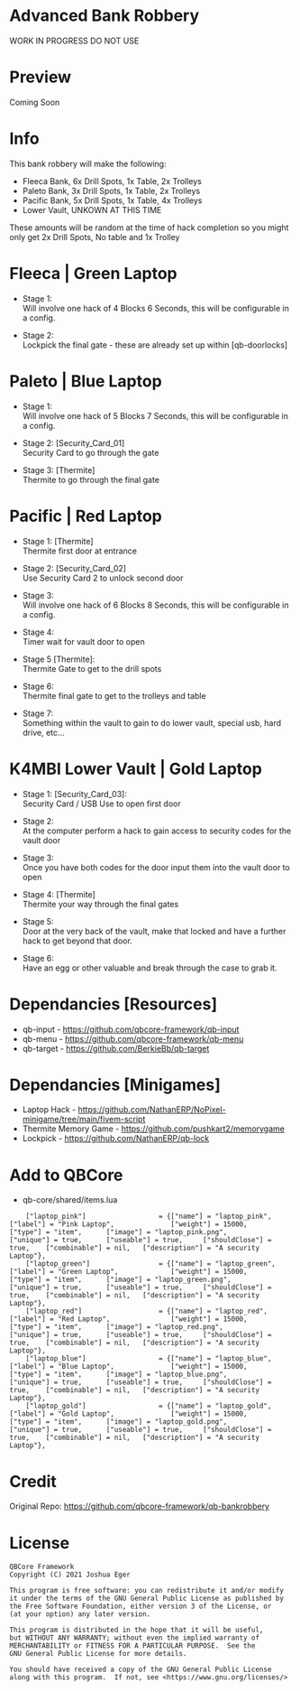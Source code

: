 # Advanced Bank Robbery 

WORK IN PROGRESS DO NOT USE  
  
# Preview

Coming Soon 
  
# Info  
This bank robbery will make the following:

* Fleeca Bank, 6x Drill Spots, 1x Table, 2x Trolleys  
* Paleto Bank, 3x Drill Spots, 1x Table, 2x Trolleys  
* Pacific Bank, 5x Drill Spots, 1x Table, 4x Trolleys  
* Lower Vault, UNKOWN AT THIS TIME  

These amounts will be random at the time of hack completion so you might only get 2x Drill Spots, No table and 1x Trolley  

# Fleeca | Green Laptop
* Stage 1:  
Will involve one hack of 4 Blocks 6 Seconds, this will be configurable in a config.  

* Stage 2:  
Lockpick the final gate - these are already set up within [qb-doorlocks]  

# Paleto | Blue Laptop 
* Stage 1:  
Will involve one hack of 5 Blocks 7 Seconds, this will be configurable in a config.  

* Stage 2: [Security_Card_01]  
Security Card to go through the gate  

* Stage 3: [Thermite]  
Thermite to go through the final gate  
  
# Pacific | Red Laptop 

* Stage 1: [Thermite]  
Thermite first door at entrance 

* Stage 2: [Security_Card_02]  
Use Security Card 2 to unlock second door  

* Stage 3:  
Will involve one hack of 6 Blocks 8 Seconds, this will be configurable in a config. 

* Stage 4:  
Timer wait for vault door to open  
* Stage 5 [Thermite]:  
Thermite Gate to get to the drill spots  

* Stage 6:  
Thermite final gate to get to the trolleys and table  

* Stage 7:  
Something within the vault to gain to do lower vault, special usb, hard drive, etc...  
  
# K4MBI Lower Vault | Gold Laptop  
* Stage 1: [Security_Card_03]:  
Security Card / USB Use to open first door  

* Stage 2:  
At the computer perform a hack to gain access to security codes for the vault door

* Stage 3:  
Once you have both codes for the door input them into the vault door to open  

* Stage 4: [Thermite]  
Thermite your way through the final gates  

* Stage 5:  
Door at the very back of the vault, make that locked and have a further hack to get beyond that door.

* Stage 6:  
Have an egg or other valuable and break through the case to grab it.  
  
# Dependancies [Resources]

* qb-input - https://github.com/qbcore-framework/qb-input
* qb-menu - https://github.com/qbcore-framework/qb-menu
* qb-target - https://github.com/BerkieBb/qb-target
 
# Dependancies [Minigames]  

* Laptop Hack - https://github.com/NathanERP/NoPixel-minigame/tree/main/fivem-script
* Thermite Memory Game - https://github.com/pushkart2/memorygame
* Lockpick - https://github.com/NathanERP/qb-lock

# Add to QBCore

- qb-core/shared/items.lua

```
	["laptop_pink"] 		 	     = {["name"] = "laptop_pink", 					["label"] = "Pink Laptop", 				["weight"] = 15000, 	    ["type"] = "item", 		["image"] = "laptop_pink.png", 			["unique"] = true, 		["useable"] = true, 	["shouldClose"] = true,	   ["combinable"] = nil,   ["description"] = "A security Laptop"},
	["laptop_green"] 		 	     = {["name"] = "laptop_green", 					["label"] = "Green Laptop", 			["weight"] = 15000, 	    ["type"] = "item", 		["image"] = "laptop_green.png", 		["unique"] = true, 		["useable"] = true, 	["shouldClose"] = true,	   ["combinable"] = nil,   ["description"] = "A security Laptop"},
	["laptop_red"] 		 	     	 = {["name"] = "laptop_red", 					["label"] = "Red Laptop", 				["weight"] = 15000, 	    ["type"] = "item", 		["image"] = "laptop_red.png", 			["unique"] = true, 		["useable"] = true, 	["shouldClose"] = true,	   ["combinable"] = nil,   ["description"] = "A security Laptop"},
	["laptop_blue"] 				 = {["name"] = "laptop_blue", 			  	  	["label"] = "Blue Laptop", 				["weight"] = 15000, 		["type"] = "item", 		["image"] = "laptop_blue.png", 			["unique"] = true, 		["useable"] = true, 	["shouldClose"] = true,	   ["combinable"] = nil,   ["description"] = "A security Laptop"},
	["laptop_gold"] 			 	 = {["name"] = "laptop_gold", 			  		["label"] = "Gold Laptop", 				["weight"] = 15000, 		["type"] = "item", 		["image"] = "laptop_gold.png", 			["unique"] = true, 		["useable"] = true, 	["shouldClose"] = true,	   ["combinable"] = nil,   ["description"] = "A security Laptop"},
```
# Credit  
Original Repo: https://github.com/qbcore-framework/qb-bankrobbery  

# License

    QBCore Framework
    Copyright (C) 2021 Joshua Eger

    This program is free software: you can redistribute it and/or modify
    it under the terms of the GNU General Public License as published by
    the Free Software Foundation, either version 3 of the License, or
    (at your option) any later version.

    This program is distributed in the hope that it will be useful,
    but WITHOUT ANY WARRANTY; without even the implied warranty of
    MERCHANTABILITY or FITNESS FOR A PARTICULAR PURPOSE.  See the
    GNU General Public License for more details.

    You should have received a copy of the GNU General Public License
    along with this program.  If not, see <https://www.gnu.org/licenses/>
